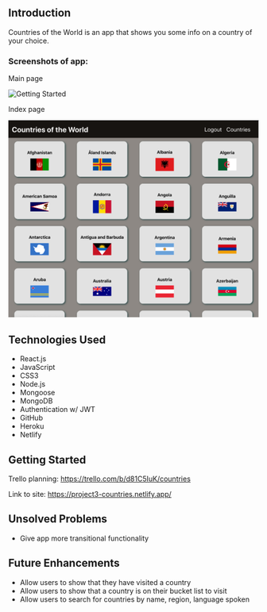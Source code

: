 ## Introduction

Countries of the World is an app that shows you some info on a country of your choice.

### Screenshots of app:

Main page

![Getting Started](./public/images/COTW_home.png)

Index page

![Getting Started](./public/images/COTW_index.png)

## Technologies Used

- React.js
- JavaScript
- CSS3
- Node.js
- Mongoose
- MongoDB
- Authentication w/ JWT
- GitHub
- Heroku
- Netlify

## Getting Started

Trello planning:
https://trello.com/b/d81C5IuK/countries

Link to site:
https://project3-countries.netlify.app/

## Unsolved Problems

- Give app more transitional functionality

## Future Enhancements

- Allow users to show that they have visited a country
- Allow users to show that a country is on their bucket list to visit
- Allow users to search for countries by name, region, language spoken
